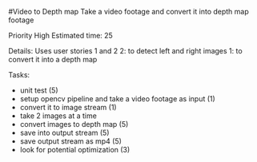 #Video to Depth map
Take a video footage and convert it into depth map footage

Priority High
Estimated time: 25

Details:
Uses user stories 1 and 2
2: to detect left and right images
1: to convert it into a depth map

Tasks:
- unit test (5)
- setup opencv pipeline and take a video footage as input (1)
- convert it to image stream (1)
- take 2 images at a time
- convert images to depth map (5)
- save into output stream (5)
- save output stream as mp4 (5)
- look for potential optimization (3)
